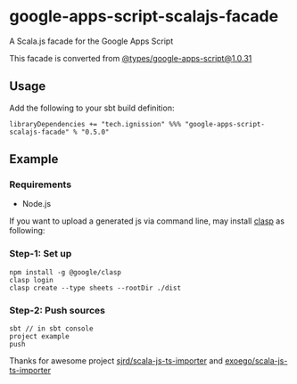 # google-apps-script-scalajs-facade

A Scala.js facade for the Google Apps Script

This facade is converted from [@types/google-apps-script@1.0.31](https://www.npmjs.com/package/@types/google-apps-script/v/1.0.31)

## Usage

Add the following to your sbt build definition:

    libraryDependencies += "tech.ignission" %%% "google-apps-script-scalajs-facade" % "0.5.0"

## Example

### Requirements

- Node.js

If you want to upload a generated js via command line, may install [clasp](https://github.com/google/clasp/) as following:

### Step-1: Set up

    npm install -g @google/clasp
    clasp login
    clasp create --type sheets --rootDir ./dist

### Step-2: Push sources

    sbt // in sbt console
    project example
    push

Thanks for awesome project [sjrd/scala-js-ts-importer](https://github.com/sjrd/scala-js-ts-importer) and [exoego/scala-js-ts-importer](https://github.com/exoego/scala-js-ts-importer)
